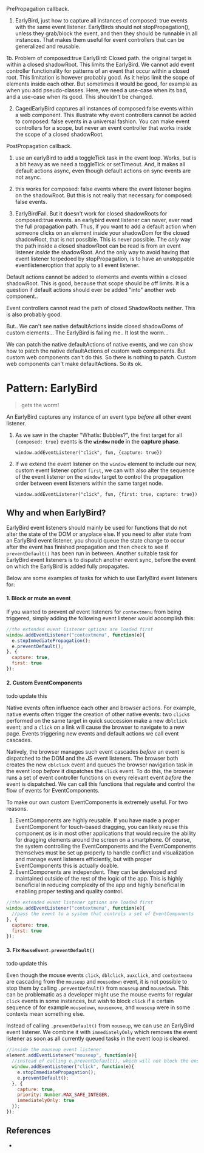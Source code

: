PrePropagation callback.
1. EarlyBird, just how to capture all instances of composed: true events with the same event listener. EarlyBirds should not stopPropagation(), unless they grab/block the event, and then they should be runnable in all instances. That makes them useful for event controllers that can be generalized and reusable.

1b. Problem of composed:true EarlyBird: Closed path. the original target is within a closed shadowRoot. This limits the EarlyBird. We cannot add event controller functionality for patterns of an event that occur within a closed root. This limitation is however probably good. As it helps limit the scope of elements inside each other. But sometimes it would be good, for example as when you add pseudo-classes. Here, we need a use-case when its bad, and a use-case when its good. This shouldn't be changed.

2. CagedEarlyBird captures all instances of composed:false events within a web component. This illustrate why event controllers cannot be added to composed: false events in a universal fashion. You can make event controllers for a scope, but never an event controller that works inside the scope of a closed shadowRoot.

PostPropagation callback.
1. use an earlyBird to add a toggleTick task in the event loop. Works, but is a bit heavy as we need a toggleTick or setTimeout. And, it makes all default actions async, even though default actions on sync events are not async.

2. this works for composed: false events where the event listener begins on the shadowRoot. But this is not really that necessary for composed: false events.
 
3.  EarlyBirdFail. But it doesn't work for closed shadowRoots for composed:true events. an earlybird event listener can never, ever read the full propagation path. Thus, if you want to add a default action when someone clicks on an element inside your shadowDom for the closed shadowRoot, that is not possible. This is never possible. The *only* way the path inside a closed shadowRoot can be read is from an event listener *inside* the shadowRoot. And the only way to avoid having that event listener torpedoed by stopPropagation, is to have an unstoppable eventlisteneroption that apply to all event listener.


  
Default actions cannot be added to elements and events within a closed shadowRoot. This is good, because that scope should be off limits. It is a question if default actions should ever be added "into" another web component..

Event controllers cannot read the path of closed ShadowRoots neither. This is also probably good.  

But.. We can't see native defaultActions inside closed shadowDoms of custom elements...
The EarlyBird is failing me..
It lost the worm...


We can patch the native defaultActions of native events, and we can show how to patch the native defaultActions of custom web components. But custom web components can't do this. So there is nothing to patch. Custom web components can't make defaultActions. So its ok.



# Pattern: EarlyBird

> gets the worm!

An EarlyBird captures any instance of an event type *before* all other event listener.
 
1. As we saw in the chapter "WhatIs: Bubbles?", the first target for all `{composed: true}` events is the **`window` node** in the **capture phase**. 

   `window.addEventListener("click", fun, {capture: true})`

2. If we extend the event listener on the `window` element to include our new, custom event listener option `first`, we can with also alter the sequence of the event listener on the `window` target to control the propagation order between event listeners within the same target node.

   `window.addEventListener("click", fun, {first: true, capture: true})`  

## Why and when EarlyBird?

EarlyBird event listeners should mainly be used for functions that do not alter the state of the DOM or anyplace else. If you need to alter state from an EarlyBird event listener, you should queue the state change to occur after the event has finished propagation and then check to see if `preventDefault()` has been run in between. Another suitable task for EarlyBird event listeners is to dispatch another event sync, before the event on which the EarlyBird is added fully propagates.

Below are some examples of tasks for which to use EarlyBird event listeners for:

#### 1. Block or mute an event

If you wanted to prevent *all* event listeners for `contextmenu` from being triggered, simply adding the following event listener would accomplish this:

```javascript
//the extended event listener options are loaded first
window.addEventListener("contextmenu", function(e){
  e.stopImmediatePropagation(); 
  e.preventDefault();
}, {
  capture: true, 
  first: true
});
``` 

#### 2. Custom EventComponents

todo update this

Native events often influence each other and browser actions. For example, native events often trigger the creation of other native events:  two `click`s performed on the same target in quick succession make a new `dblclick` event; and a `click` on a link will cause the browser to navigate to a new page. Events triggering new events and default actions we call event cascades.

Natively, the browser manages such event cascades *before* an event is dispatched to the DOM and the JS event listeners. The browser both creates the new `dblclick` event and queues the browser navigation task in the event loop *before* it dispatches the `click` event. To do this, the browser runs a set of event controller functions on every relevant event *before* the event is dispatched. We can call this functions that regulate and control the flow of events for EventComponents.

To make our own custom EventComponents is extremely useful. For two reasons.
1. EventComponents are highly reusable. If you have made a proper EventComponent for touch-based dragging, you can likely reuse this component *as is* in most other applications that would require the ability for dragging elements around the screen on a smartphone. Of course, the system controlling the EventComponents and the EventComponents themselves must be set up properly to handle conflict and visualization and manage event listeners efficiently, but with proper EventComponents this is actually doable. 
2. EventComponents are independent. They can be developed and maintained outside of the rest of the logic of the app. This is highly beneficial in reducing complexity of the app and highly beneficial in enabling proper testing and quality control. 

```javascript
//the extended event listener options are loaded first
window.addEventListener("contextmenu", function(e){
  //pass the event to a system that controls a set of EventComponents
}, {
  capture: true, 
  first: true
});
``` 

#### 3. Fix `MouseEvent.preventDefault()`

todo update this

Even though the mouse events `click`, `dblclick`, `auxclick`, and `contextmenu` are cascading from the `mouseup` and `mousedown` event, it is not possible to stop them by calling `.preventDefault()` from `mouseup` and `mousedown`. This can be problematic as a developer might use the mouse events for regular `click` events in some instances, but wish to block `click` if a certain sequence of for example `mousedown`, `mousemove`, and `mouseup` were in some contexts mean something else.

Instead of calling `.preventDefault()` from `mouseup`, we can use an EarlyBird event listener. We combine it with `immediatelyOnly` which removes the event listener as soon as all currently queued tasks in the event loop is cleared.

```javascript
//inside the mouseup event listener
element.addEventListener("mouseup", function(e){
  //instead of calling e.preventDefault(), which will not block the ensuing click
  window.addEventListener("click", function(e){
    e.stopImmediatePropagation(); 
    e.preventDefault();
  }, {
    capture: true, 
    priority: Number.MAX_SAFE_INTEGER,
    immediatelyOnly: true
  });
});
```

## References

 * 